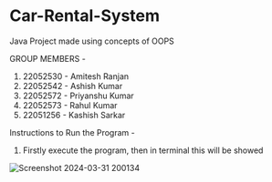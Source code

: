# Car-Rental-System
Java Project made using concepts of OOPS

GROUP MEMBERS -
1. 22052530 - Amitesh Ranjan
2. 22052542 - Ashish Kumar
3. 22052572 - Priyanshu Kumar
4. 22052573 - Rahul Kumar
5. 22051256 - Kashish Sarkar


Instructions to Run the Program - 

1. Firstly execute the program, then in terminal this will be showed
   
![Screenshot 2024-03-31 200134](https://github.com/AmiteshRanjan24/Car-Rental-System/assets/155641084/46faec05-bbf8-47ea-854d-f3782b841a64)

